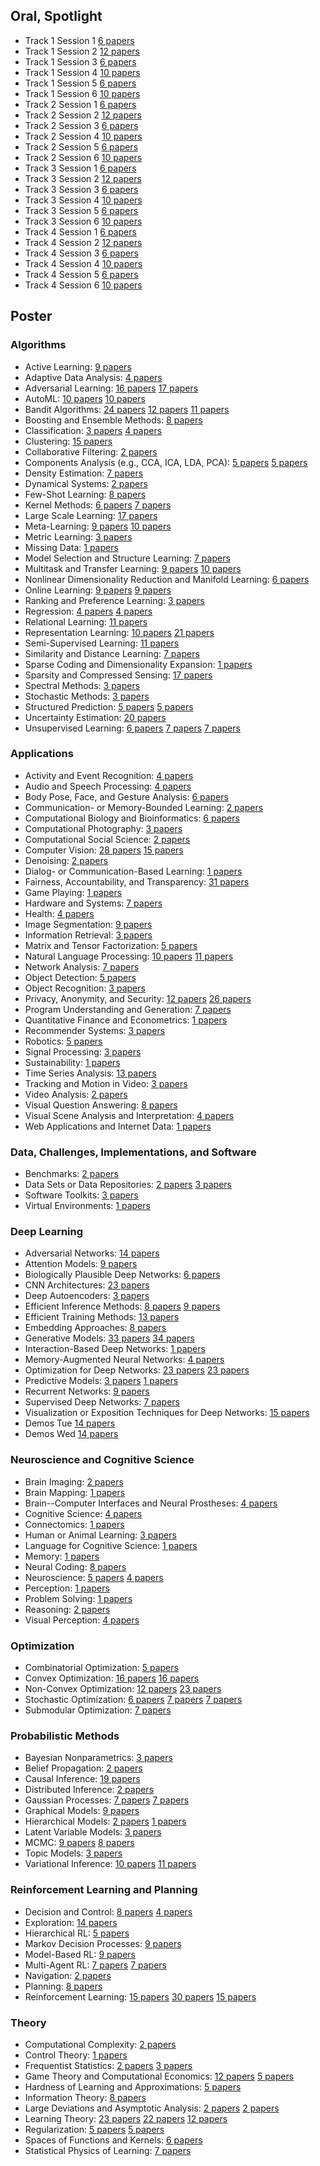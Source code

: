 ## Oral, Spotlight
* Track 1 Session 1 [6 papers](http://neurips.cc/Conferences/2019/Schedule?showParentSession=15843)
* Track 1 Session 2 [12 papers](http://neurips.cc/Conferences/2019/Schedule?showParentSession=15850)
* Track 1 Session 3 [6 papers](http://neurips.cc/Conferences/2019/Schedule?showParentSession=15863)
* Track 1 Session 4 [10 papers](http://neurips.cc/Conferences/2019/Schedule?showParentSession=15870)
* Track 1 Session 5 [6 papers](http://neurips.cc/Conferences/2019/Schedule?showParentSession=15881)
* Track 1 Session 6 [10 papers](http://neurips.cc/Conferences/2019/Schedule?showParentSession=15888)
* Track 2 Session 1 [6 papers](http://neurips.cc/Conferences/2019/Schedule?showParentSession=15787)
* Track 2 Session 2 [12 papers](http://neurips.cc/Conferences/2019/Schedule?showParentSession=15794)
* Track 2 Session 3 [6 papers](http://neurips.cc/Conferences/2019/Schedule?showParentSession=15807)
* Track 2 Session 4 [10 papers](http://neurips.cc/Conferences/2019/Schedule?showParentSession=15814)
* Track 2 Session 5 [6 papers](http://neurips.cc/Conferences/2019/Schedule?showParentSession=15825)
* Track 2 Session 6 [10 papers](http://neurips.cc/Conferences/2019/Schedule?showParentSession=15832)
* Track 3 Session 1 [6 papers](http://neurips.cc/Conferences/2019/Schedule?showParentSession=15675)
* Track 3 Session 2 [12 papers](http://neurips.cc/Conferences/2019/Schedule?showParentSession=15682)
* Track 3 Session 3 [6 papers](http://neurips.cc/Conferences/2019/Schedule?showParentSession=15695)
* Track 3 Session 4 [10 papers](http://neurips.cc/Conferences/2019/Schedule?showParentSession=15702)
* Track 3 Session 5 [6 papers](http://neurips.cc/Conferences/2019/Schedule?showParentSession=15713)
* Track 3 Session 6 [10 papers](http://neurips.cc/Conferences/2019/Schedule?showParentSession=15720)
* Track 4 Session 1 [6 papers](http://neurips.cc/Conferences/2019/Schedule?showParentSession=15731)
* Track 4 Session 2 [12 papers](http://neurips.cc/Conferences/2019/Schedule?showParentSession=15738)
* Track 4 Session 3 [6 papers](http://neurips.cc/Conferences/2019/Schedule?showParentSession=15751)
* Track 4 Session 4 [10 papers](http://neurips.cc/Conferences/2019/Schedule?showParentSession=15758)
* Track 4 Session 5 [6 papers](http://neurips.cc/Conferences/2019/Schedule?showParentSession=15769)
* Track 4 Session 6 [10 papers](http://neurips.cc/Conferences/2019/Schedule?showParentSession=15776)

## Poster
### Algorithms
* Active Learning: [9 papers](http://neurips.cc/Conferences/2019/Schedule?showParentSession=15617)
* Adaptive Data Analysis: [4 papers](http://neurips.cc/Conferences/2019/Schedule?showParentSession=15548)
* Adversarial Learning: [16 papers](http://neurips.cc/Conferences/2019/Schedule?showParentSession=15493) [17 papers](http://neurips.cc/Conferences/2019/Schedule?showParentSession=15618)
* AutoML: [10 papers](http://neurips.cc/Conferences/2019/Schedule?showParentSession=15528) [10 papers](http://neurips.cc/Conferences/2019/Schedule?showParentSession=15619)
* Bandit Algorithms: [24 papers](http://neurips.cc/Conferences/2019/Schedule?showParentSession=15494) [12 papers](http://neurips.cc/Conferences/2019/Schedule?showParentSession=15587) [11 papers](http://neurips.cc/Conferences/2019/Schedule?showParentSession=15620)
* Boosting and Ensemble Methods: [8 papers](http://neurips.cc/Conferences/2019/Schedule?showParentSession=15549)
* Classification: [3 papers](http://neurips.cc/Conferences/2019/Schedule?showParentSession=15588) [4 papers](http://neurips.cc/Conferences/2019/Schedule?showParentSession=15621)
* Clustering: [15 papers](http://neurips.cc/Conferences/2019/Schedule?showParentSession=15495)
* Collaborative Filtering: [2 papers](http://neurips.cc/Conferences/2019/Schedule?showParentSession=15589)
* Components Analysis (e.g., CCA, ICA, LDA, PCA): [5 papers](http://neurips.cc/Conferences/2019/Schedule?showParentSession=15496) [5 papers](http://neurips.cc/Conferences/2019/Schedule?showParentSession=15642)
* Density Estimation: [7 papers](http://neurips.cc/Conferences/2019/Schedule?showParentSession=15497)
* Dynamical Systems: [2 papers](http://neurips.cc/Conferences/2019/Schedule?showParentSession=15498)
* Few-Shot Learning: [8 papers](http://neurips.cc/Conferences/2019/Schedule?showParentSession=15590)
* Kernel Methods: [6 papers](http://neurips.cc/Conferences/2019/Schedule?showParentSession=15499) [7 papers](http://neurips.cc/Conferences/2019/Schedule?showParentSession=15643)
* Large Scale Learning: [17 papers](http://neurips.cc/Conferences/2019/Schedule?showParentSession=15529)
* Meta-Learning: [9 papers](http://neurips.cc/Conferences/2019/Schedule?showParentSession=15530) [10 papers](http://neurips.cc/Conferences/2019/Schedule?showParentSession=15591)
* Metric Learning: [3 papers](http://neurips.cc/Conferences/2019/Schedule?showParentSession=15592)
* Missing Data: [1 papers](http://neurips.cc/Conferences/2019/Schedule?showParentSession=15500)
* Model Selection and Structure Learning: [7 papers](http://neurips.cc/Conferences/2019/Schedule?showParentSession=15550)
* Multitask and Transfer Learning: [9 papers](http://neurips.cc/Conferences/2019/Schedule?showParentSession=15593) [10 papers](http://neurips.cc/Conferences/2019/Schedule?showParentSession=15622)
* Nonlinear Dimensionality Reduction and Manifold Learning: [6 papers](http://neurips.cc/Conferences/2019/Schedule?showParentSession=15644)
* Online Learning: [9 papers](http://neurips.cc/Conferences/2019/Schedule?showParentSession=15594) [9 papers](http://neurips.cc/Conferences/2019/Schedule?showParentSession=15645)
* Ranking and Preference Learning: [3 papers](http://neurips.cc/Conferences/2019/Schedule?showParentSession=15595)
* Regression: [4 papers](http://neurips.cc/Conferences/2019/Schedule?showParentSession=15531) [4 papers](http://neurips.cc/Conferences/2019/Schedule?showParentSession=15551)
* Relational Learning: [11 papers](http://neurips.cc/Conferences/2019/Schedule?showParentSession=15596)
* Representation Learning: [10 papers](http://neurips.cc/Conferences/2019/Schedule?showParentSession=15501) [21 papers](http://neurips.cc/Conferences/2019/Schedule?showParentSession=15623)
* Semi-Supervised Learning: [11 papers](http://neurips.cc/Conferences/2019/Schedule?showParentSession=15552)
* Similarity and Distance Learning: [7 papers](http://neurips.cc/Conferences/2019/Schedule?showParentSession=15502)
* Sparse Coding and Dimensionality Expansion: [1 papers](http://neurips.cc/Conferences/2019/Schedule?showParentSession=15646)
* Sparsity and Compressed Sensing: [17 papers](http://neurips.cc/Conferences/2019/Schedule?showParentSession=15647)
* Spectral Methods: [3 papers](http://neurips.cc/Conferences/2019/Schedule?showParentSession=15597)
* Stochastic Methods: [3 papers](http://neurips.cc/Conferences/2019/Schedule?showParentSession=15648)
* Structured Prediction: [5 papers](http://neurips.cc/Conferences/2019/Schedule?showParentSession=15532) [5 papers](http://neurips.cc/Conferences/2019/Schedule?showParentSession=15649)
* Uncertainty Estimation: [20 papers](http://neurips.cc/Conferences/2019/Schedule?showParentSession=15553)
* Unsupervised Learning: [6 papers](http://neurips.cc/Conferences/2019/Schedule?showParentSession=15533) [7 papers](http://neurips.cc/Conferences/2019/Schedule?showParentSession=15554) [7 papers](http://neurips.cc/Conferences/2019/Schedule?showParentSession=15650)
### Applications
* Activity and Event Recognition: [4 papers](http://neurips.cc/Conferences/2019/Schedule?showParentSession=15651)
* Audio and Speech Processing: [4 papers](http://neurips.cc/Conferences/2019/Schedule?showParentSession=15598)
* Body Pose, Face, and Gesture Analysis: [6 papers](http://neurips.cc/Conferences/2019/Schedule?showParentSession=15534)
* Communication- or Memory-Bounded Learning: [2 papers](http://neurips.cc/Conferences/2019/Schedule?showParentSession=15503)
* Computational Biology and Bioinformatics: [6 papers](http://neurips.cc/Conferences/2019/Schedule?showParentSession=15652)
* Computational Photography: [3 papers](http://neurips.cc/Conferences/2019/Schedule?showParentSession=15653)
* Computational Social Science: [2 papers](http://neurips.cc/Conferences/2019/Schedule?showParentSession=15654)
* Computer Vision: [28 papers](http://neurips.cc/Conferences/2019/Schedule?showParentSession=15555) [15 papers](http://neurips.cc/Conferences/2019/Schedule?showParentSession=15655)
* Denoising: [2 papers](http://neurips.cc/Conferences/2019/Schedule?showParentSession=15656)
* Dialog- or Communication-Based Learning: [1 papers](http://neurips.cc/Conferences/2019/Schedule?showParentSession=15504)
* Fairness, Accountability, and Transparency: [31 papers](http://neurips.cc/Conferences/2019/Schedule?showParentSession=15624)
* Game Playing: [1 papers](http://neurips.cc/Conferences/2019/Schedule?showParentSession=15505)
* Hardware and Systems: [7 papers](http://neurips.cc/Conferences/2019/Schedule?showParentSession=15657)
* Health: [4 papers](http://neurips.cc/Conferences/2019/Schedule?showParentSession=15658)
* Image Segmentation: [9 papers](http://neurips.cc/Conferences/2019/Schedule?showParentSession=15556)
* Information Retrieval: [3 papers](http://neurips.cc/Conferences/2019/Schedule?showParentSession=15599)
* Matrix and Tensor Factorization: [5 papers](http://neurips.cc/Conferences/2019/Schedule?showParentSession=15600)
* Natural Language Processing: [10 papers](http://neurips.cc/Conferences/2019/Schedule?showParentSession=15601) [11 papers](http://neurips.cc/Conferences/2019/Schedule?showParentSession=15659)
* Network Analysis: [7 papers](http://neurips.cc/Conferences/2019/Schedule?showParentSession=15660)
* Object Detection: [5 papers](http://neurips.cc/Conferences/2019/Schedule?showParentSession=15557)
* Object Recognition: [3 papers](http://neurips.cc/Conferences/2019/Schedule?showParentSession=15661)
* Privacy, Anonymity, and Security: [12 papers](http://neurips.cc/Conferences/2019/Schedule?showParentSession=15506) [26 papers](http://neurips.cc/Conferences/2019/Schedule?showParentSession=15625)
* Program Understanding and Generation: [7 papers](http://neurips.cc/Conferences/2019/Schedule?showParentSession=15662)
* Quantitative Finance and Econometrics: [1 papers](http://neurips.cc/Conferences/2019/Schedule?showParentSession=15626)
* Recommender Systems: [3 papers](http://neurips.cc/Conferences/2019/Schedule?showParentSession=15507)
* Robotics: [5 papers](http://neurips.cc/Conferences/2019/Schedule?showParentSession=15558)
* Signal Processing: [3 papers](http://neurips.cc/Conferences/2019/Schedule?showParentSession=15602)
* Sustainability: [1 papers](http://neurips.cc/Conferences/2019/Schedule?showParentSession=15663)
* Time Series Analysis: [13 papers](http://neurips.cc/Conferences/2019/Schedule?showParentSession=15627)
* Tracking and Motion in Video: [3 papers](http://neurips.cc/Conferences/2019/Schedule?showParentSession=15664)
* Video Analysis: [2 papers](http://neurips.cc/Conferences/2019/Schedule?showParentSession=15665)
* Visual Question Answering: [8 papers](http://neurips.cc/Conferences/2019/Schedule?showParentSession=15603)
* Visual Scene Analysis and Interpretation: [4 papers](http://neurips.cc/Conferences/2019/Schedule?showParentSession=15559)
* Web Applications and Internet Data: [1 papers](http://neurips.cc/Conferences/2019/Schedule?showParentSession=15508)
### Data, Challenges, Implementations, and Software
* Benchmarks: [2 papers](http://neurips.cc/Conferences/2019/Schedule?showParentSession=15604)
* Data Sets or Data Repositories: [2 papers](http://neurips.cc/Conferences/2019/Schedule?showParentSession=15605) [3 papers](http://neurips.cc/Conferences/2019/Schedule?showParentSession=15666)
* Software Toolkits: [3 papers](http://neurips.cc/Conferences/2019/Schedule?showParentSession=15667)
* Virtual Environments: [1 papers](http://neurips.cc/Conferences/2019/Schedule?showParentSession=15606)
### Deep Learning
* Adversarial Networks: [14 papers](http://neurips.cc/Conferences/2019/Schedule?showParentSession=15628)
* Attention Models: [9 papers](http://neurips.cc/Conferences/2019/Schedule?showParentSession=15607)
* Biologically Plausible Deep Networks: [6 papers](http://neurips.cc/Conferences/2019/Schedule?showParentSession=15509)
* CNN Architectures: [23 papers](http://neurips.cc/Conferences/2019/Schedule?showParentSession=15629)
* Deep Autoencoders: [3 papers](http://neurips.cc/Conferences/2019/Schedule?showParentSession=15510)
* Efficient Inference Methods: [8 papers](http://neurips.cc/Conferences/2019/Schedule?showParentSession=15511) [9 papers](http://neurips.cc/Conferences/2019/Schedule?showParentSession=15560)
* Efficient Training Methods: [13 papers](http://neurips.cc/Conferences/2019/Schedule?showParentSession=15630)
* Embedding Approaches: [8 papers](http://neurips.cc/Conferences/2019/Schedule?showParentSession=15668)
* Generative Models: [33 papers](http://neurips.cc/Conferences/2019/Schedule?showParentSession=15512) [34 papers](http://neurips.cc/Conferences/2019/Schedule?showParentSession=15561)
* Interaction-Based Deep Networks: [1 papers](http://neurips.cc/Conferences/2019/Schedule?showParentSession=15513)
* Memory-Augmented Neural Networks: [4 papers](http://neurips.cc/Conferences/2019/Schedule?showParentSession=15669)
* Optimization for Deep Networks: [23 papers](http://neurips.cc/Conferences/2019/Schedule?showParentSession=15514) [23 papers](http://neurips.cc/Conferences/2019/Schedule?showParentSession=15631)
* Predictive Models: [3 papers](http://neurips.cc/Conferences/2019/Schedule?showParentSession=15515) [1 papers](http://neurips.cc/Conferences/2019/Schedule?showParentSession=15952)
* Recurrent Networks: [9 papers](http://neurips.cc/Conferences/2019/Schedule?showParentSession=15516)
* Supervised Deep Networks: [7 papers](http://neurips.cc/Conferences/2019/Schedule?showParentSession=15562)
* Visualization or Exposition Techniques for Deep Networks: [15 papers](http://neurips.cc/Conferences/2019/Schedule?showParentSession=15517)
* Demos Tue [14 papers](http://neurips.cc/Conferences/2019/Schedule?showParentSession=15491)
* Demos Wed [14 papers](http://neurips.cc/Conferences/2019/Schedule?showParentSession=15492)
### Neuroscience and Cognitive Science
* Brain Imaging: [2 papers](http://neurips.cc/Conferences/2019/Schedule?showParentSession=15563)
* Brain Mapping: [1 papers](http://neurips.cc/Conferences/2019/Schedule?showParentSession=15564)
* Brain--Computer Interfaces and Neural Prostheses: [4 papers](http://neurips.cc/Conferences/2019/Schedule?showParentSession=15565)
* Cognitive Science: [4 papers](http://neurips.cc/Conferences/2019/Schedule?showParentSession=15632)
* Connectomics: [1 papers](http://neurips.cc/Conferences/2019/Schedule?showParentSession=15566)
* Human or Animal Learning: [3 papers](http://neurips.cc/Conferences/2019/Schedule?showParentSession=15567)
* Language for Cognitive Science: [1 papers](http://neurips.cc/Conferences/2019/Schedule?showParentSession=15568)
* Memory: [1 papers](http://neurips.cc/Conferences/2019/Schedule?showParentSession=15569)
* Neural Coding: [8 papers](http://neurips.cc/Conferences/2019/Schedule?showParentSession=15633)
* Neuroscience: [5 papers](http://neurips.cc/Conferences/2019/Schedule?showParentSession=15570) [4 papers](http://neurips.cc/Conferences/2019/Schedule?showParentSession=15634)
* Perception: [1 papers](http://neurips.cc/Conferences/2019/Schedule?showParentSession=15571)
* Problem Solving: [1 papers](http://neurips.cc/Conferences/2019/Schedule?showParentSession=15572)
* Reasoning: [2 papers](http://neurips.cc/Conferences/2019/Schedule?showParentSession=15635)
* Visual Perception: [4 papers](http://neurips.cc/Conferences/2019/Schedule?showParentSession=15573)
### Optimization
* Combinatorial Optimization: [5 papers](http://neurips.cc/Conferences/2019/Schedule?showParentSession=15518)
* Convex Optimization: [16 papers](http://neurips.cc/Conferences/2019/Schedule?showParentSession=15535) [16 papers](http://neurips.cc/Conferences/2019/Schedule?showParentSession=15608)
* Non-Convex Optimization: [12 papers](http://neurips.cc/Conferences/2019/Schedule?showParentSession=15536) [23 papers](http://neurips.cc/Conferences/2019/Schedule?showParentSession=15636)
* Stochastic Optimization: [6 papers](http://neurips.cc/Conferences/2019/Schedule?showParentSession=15537) [7 papers](http://neurips.cc/Conferences/2019/Schedule?showParentSession=15574) [7 papers](http://neurips.cc/Conferences/2019/Schedule?showParentSession=15637)
* Submodular Optimization: [7 papers](http://neurips.cc/Conferences/2019/Schedule?showParentSession=15575)
### Probabilistic Methods
* Bayesian Nonparametrics: [3 papers](http://neurips.cc/Conferences/2019/Schedule?showParentSession=15576)
* Belief Propagation: [2 papers](http://neurips.cc/Conferences/2019/Schedule?showParentSession=15577)
* Causal Inference: [19 papers](http://neurips.cc/Conferences/2019/Schedule?showParentSession=15519)
* Distributed Inference: [2 papers](http://neurips.cc/Conferences/2019/Schedule?showParentSession=15538)
* Gaussian Processes: [7 papers](http://neurips.cc/Conferences/2019/Schedule?showParentSession=15539) [7 papers](http://neurips.cc/Conferences/2019/Schedule?showParentSession=15609)
* Graphical Models: [9 papers](http://neurips.cc/Conferences/2019/Schedule?showParentSession=15578)
* Hierarchical Models: [2 papers](http://neurips.cc/Conferences/2019/Schedule?showParentSession=15540) [1 papers](http://neurips.cc/Conferences/2019/Schedule?showParentSession=15610)
* Latent Variable Models: [3 papers](http://neurips.cc/Conferences/2019/Schedule?showParentSession=15579)
* MCMC: [9 papers](http://neurips.cc/Conferences/2019/Schedule?showParentSession=15541) [8 papers](http://neurips.cc/Conferences/2019/Schedule?showParentSession=15611)
* Topic Models: [3 papers](http://neurips.cc/Conferences/2019/Schedule?showParentSession=15580)
* Variational Inference: [10 papers](http://neurips.cc/Conferences/2019/Schedule?showParentSession=15542) [11 papers](http://neurips.cc/Conferences/2019/Schedule?showParentSession=15612)
### Reinforcement Learning and Planning
* Decision and Control: [8 papers](http://neurips.cc/Conferences/2019/Schedule?showParentSession=15520) [4 papers](http://neurips.cc/Conferences/2019/Schedule?showParentSession=15581)
* Exploration: [14 papers](http://neurips.cc/Conferences/2019/Schedule?showParentSession=15521)
* Hierarchical RL: [5 papers](http://neurips.cc/Conferences/2019/Schedule?showParentSession=15582)
* Markov Decision Processes: [9 papers](http://neurips.cc/Conferences/2019/Schedule?showParentSession=15522)
* Model-Based RL: [9 papers](http://neurips.cc/Conferences/2019/Schedule?showParentSession=15543)
* Multi-Agent RL: [7 papers](http://neurips.cc/Conferences/2019/Schedule?showParentSession=15544) [7 papers](http://neurips.cc/Conferences/2019/Schedule?showParentSession=15613)
* Navigation: [2 papers](http://neurips.cc/Conferences/2019/Schedule?showParentSession=15523)
* Planning: [8 papers](http://neurips.cc/Conferences/2019/Schedule?showParentSession=15638)
* Reinforcement Learning: [15 papers](http://neurips.cc/Conferences/2019/Schedule?showParentSession=15545) [30 papers](http://neurips.cc/Conferences/2019/Schedule?showParentSession=15583) [15 papers](http://neurips.cc/Conferences/2019/Schedule?showParentSession=15639)
### Theory
* Computational Complexity: [2 papers](http://neurips.cc/Conferences/2019/Schedule?showParentSession=15524)
* Control Theory: [1 papers](http://neurips.cc/Conferences/2019/Schedule?showParentSession=15546)
* Frequentist Statistics: [2 papers](http://neurips.cc/Conferences/2019/Schedule?showParentSession=15525) [3 papers](http://neurips.cc/Conferences/2019/Schedule?showParentSession=15670)
* Game Theory and Computational Economics: [12 papers](http://neurips.cc/Conferences/2019/Schedule?showParentSession=15584) [5 papers](http://neurips.cc/Conferences/2019/Schedule?showParentSession=15671)
* Hardness of Learning and Approximations: [5 papers](http://neurips.cc/Conferences/2019/Schedule?showParentSession=15526)
* Information Theory: [8 papers](http://neurips.cc/Conferences/2019/Schedule?showParentSession=15640)
* Large Deviations and Asymptotic Analysis: [2 papers](http://neurips.cc/Conferences/2019/Schedule?showParentSession=15614) [2 papers](http://neurips.cc/Conferences/2019/Schedule?showParentSession=15672)
* Learning Theory: [23 papers](http://neurips.cc/Conferences/2019/Schedule?showParentSession=15527) [22 papers](http://neurips.cc/Conferences/2019/Schedule?showParentSession=15585) [12 papers](http://neurips.cc/Conferences/2019/Schedule?showParentSession=15673)
* Regularization: [5 papers](http://neurips.cc/Conferences/2019/Schedule?showParentSession=15586) [5 papers](http://neurips.cc/Conferences/2019/Schedule?showParentSession=15641)
* Spaces of Functions and Kernels: [6 papers](http://neurips.cc/Conferences/2019/Schedule?showParentSession=15674)
* Statistical Physics of Learning: [7 papers](http://neurips.cc/Conferences/2019/Schedule?showParentSession=15615)